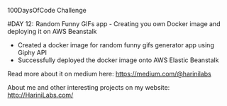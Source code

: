 100DaysOfCode Challenge

#DAY 12:  Random Funny GIFs app - Creating you own Docker image and deploying it on AWS Beanstalk 

- Created a docker image for random funny gifs generator app using Giphy API
- Successfully deployed the docker image onto AWS Elastic Beanstalk

Read more about it on medium here: https://medium.com/@harinilabs

About me and other interesting projects on my website: http://HariniLabs.com/
